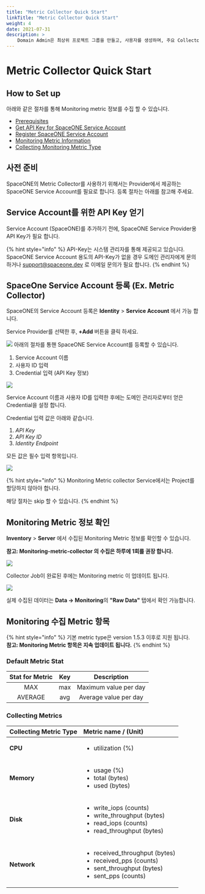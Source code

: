 ```yaml
---
title: "Metric Collector Quick Start"
linkTitle: "Metric Collector Quick Start"
weight: 4
date: 2021-07-31
description: >
    Domain Admin은 최상위 프로젝트 그룹을 만들고, 사용자를 생성하며, 주요 Collector를 설정합니다.
---
```


# Metric Collector Quick Start

## How to Set up

아래와 같은 절차를 통해 Monitoring metric 정보를 수집 할 수 있습니다. 

* [Prerequisites](metric-collector-quick-start.md#prerequisites)
* [Get API Key for SpaceONE Service Account](metric-collector-quick-start.md#get-api-key-for-spaceone-service-account)
* [Register SpaceONE Service Account](metric-collector-quick-start.md#register-spaceone-service-account-ex-metric-collector)
* [Monitoring Metric Information](metric-collector-quick-start.md#monitoring-metric-information) 
* [Collecting Monitoring Metric Type](metric-collector-quick-start.md#collecting-monitoring-metric-type)

## 사전 준비

SpaceONE의 Metric Collector를 사용하기 위해서는 Provider에서 제공하는 SpaceONE Service Account를 필요로 합니다. 등록 절차는 아래를 참고해 주세요.



## Service Account를 위한 API Key 얻기

Service Account \(SpaceONE\)를 추가하기 전에, SpaceONE Service Provider용 API Key가 필요 합니다. 

{% hint style="info" %}
API-Key는 시스템 관리자를 통해 제공되고 있습니다. SpaceONE Service Account 용도의 API-Key가 없을 경우 도메인 관리자에게 문의 하거나 support@spaceone.dev 로 이메일 문의가 필요 합니다. 
{% endhint %}

## SpaceOne Service Account 등록 \(Ex. Metric Collector\)

SpaceONE의 Service Account 등록은 **Identity** &gt; **Service Account** 에서 가능 합니다. 

Service Provider를 선택한 후, **+Add** 버튼을 클릭 하세요.

![](/docs/using_spaceone_console/admin_guide/getting-started/metric-collector_img/metric-collector_image_01.png)
아래의 절차를 통핸 SpaceONE Service Account를 등록할 수 있습니다.  

1. Service Account 이름
2. 사용자 ID 입력
3. Credential 입력 \(API Key 정보\)

![](/docs/using_spaceone_console/admin_guide/getting-started/metric-collector_img/metric-collector_image_02.png)
  
Service Account 이름과 사용자 ID를 입력한 후에는 도메인 관리자로부터 얻은 Credential을 설정 합니다.‌

Credential 입력 값은 아래와 같습니다.‌

1. _API Key_
2. _API Key ID_
3. _Identity Endpoint_

모든 값은 필수 입력 항목입니다.

![](/docs/using_spaceone_console/admin_guide/getting-started/metric-collector_img/metric-collector_image_03.png)

{% hint style="info" %}
Monitoring Metric collector Service에서는 Project를 할당하지 않아야 합니다. 

해당 절차는 skip 할 수 있습니다.
{% endhint %}

## Monitoring Metric 정보 확인

**Inventory** &gt; **Server** 에서 수집된 Monitoring Metric 정보를 확인할 수 있습니다. 

**참고:  Monitoring-metric-collector 의 수집은 하루에 1회를 권장 합니다.** 

![](/docs/using_spaceone_console/admin_guide/getting-started/metric-collector_img/metric-collector_image_04.png)

Collector Job이 완료된 후에는 Monitoring metric 이 업데이트 됩니다. 

![](/docs/using_spaceone_console/admin_guide/getting-started/metric-collector_img/metric-collector_image_05.png)

실제 수집된 데이터는 **Data -&gt; Monitoring**의 **"Raw Data"** 탭에서 확인 가능합니다. 

## Monitoring 수집 Metric 항목

{% hint style="info" %}
기본 metric type은 version 1.5.3 이후로 지원 됩니다.   
**참고: Monitoring Metric 항목은 지속 업데이트 됩니다.**
{% endhint %}

### Default Metric Stat

| Stat for Metric | Key | Description |
| :---: | :---: | :---: |
| MAX | max | Maximum value per day |
| AVERAGE | avg | Average value per day |

### Collecting Metrics

<table>
  <thead>
    <tr>
      <th style="text-align:left">Collecting Metric Type</th>
      <th style="text-align:left">Metric name / (Unit)</th>
    </tr>
  </thead>
  <tbody>
    <tr>
      <td style="text-align:left"><b>CPU</b>
      </td>
      <td style="text-align:left">
        <ul>
          <li>utilization (%)</li>
        </ul>
      </td>
    </tr>
    <tr>
      <td style="text-align:left"><b>Memory</b>
      </td>
      <td style="text-align:left">
        <ul>
          <li>usage (%)</li>
          <li>total (bytes)</li>
          <li>used (bytes)</li>
        </ul>
      </td>
    </tr>
    <tr>
      <td style="text-align:left"><b>Disk</b>
      </td>
      <td style="text-align:left">
        <ul>
          <li>write_iops (counts)</li>
          <li>write_throughput (bytes)</li>
          <li>read_iops (counts)</li>
          <li>read_throughput (bytes)</li>
        </ul>
      </td>
    </tr>
    <tr>
      <td style="text-align:left"><b>Network</b>
      </td>
      <td style="text-align:left">
        <ul>
          <li>received_throughput (bytes)</li>
          <li>received_pps (counts)</li>
          <li>sent_throughput (bytes)</li>
          <li>sent_pps (counts)</li>
        </ul>
      </td>
    </tr>
  </tbody>
</table>

